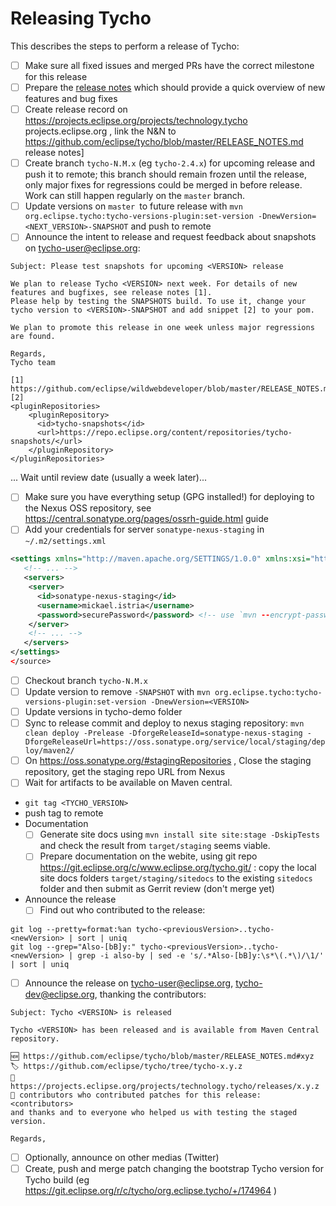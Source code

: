 # Releasing Tycho

This describes the steps to perform a release of Tycho:

- [ ] Make sure all fixed issues and merged PRs have the correct milestone for this release
- [ ] Prepare the [release notes](https://github.com/eclipse/tycho/blob/master/RELEASE_NOTES.md) which should provide a quick overview of new features and bug fixes 
- [ ] Create release record on https://projects.eclipse.org/projects/technology.tycho projects.eclipse.org , link the N&N to https://github.com/eclipse/tycho/blob/master/RELEASE_NOTES.md release notes]
- [ ] Create branch `tycho-N.M.x` (eg `tycho-2.4.x`) for upcoming release and push it to remote; this branch should remain frozen until the release, only major fixes for regressions could be merged in before release. Work can still happen regularly on the `master` branch.
- [ ] Update versions on `master `to future release with `mvn org.eclipse.tycho:tycho-versions-plugin:set-version -DnewVersion=<NEXT_VERSION>-SNAPSHOT` and push to remote 
- [ ] Announce the intent to release and request feedback about snapshots on tycho-user@eclipse.org:
```
Subject: Please test snapshots for upcoming <VERSION> release

We plan to release Tycho <VERSION> next week. For details of new features and bugfixes, see release notes [1].
Please help by testing the SNAPSHOTS build. To use it, change your tycho version to <VERSION>-SNAPSHOT and add snippet [2] to your pom.

We plan to promote this release in one week unless major regressions are found.

Regards,
Tycho team

[1] https://github.com/eclipse/wildwebdeveloper/blob/master/RELEASE_NOTES.md
[2]
<pluginRepositories>
    <pluginRepository>
      <id>tycho-snapshots</id>
      <url>https://repo.eclipse.org/content/repositories/tycho-snapshots/</url>
    </pluginRepository>
</pluginRepositories>
```

... Wait until review date (usually a week later)...

- [ ] Make sure you have everything setup (GPG installed!) for deploying to the Nexus OSS repository, see https://central.sonatype.org/pages/ossrh-guide.html guide
- [ ] Add your credentials for server `sonatype-nexus-staging` in `~/.m2/settings.xml`
```xml
<settings xmlns="http://maven.apache.org/SETTINGS/1.0.0" xmlns:xsi="http://www.w3.org/2001/XMLSchema-instance" xsi:schemaLocation="http://maven.apache.org/SETTINGS/1.0.0 http://maven.apache.org/xsd/settings-1.0.0.xsd">
   <!-- ... -->
   <servers>
    <server>
      <id>sonatype-nexus-staging</id>
      <username>mickael.istria</username>
      <password>securePassword</password> <!-- use `mvn --encrypt-password` to not store plain text -->
    </server>
    <!-- ... -->
   </servers>
</settings>
</source>
```

- [ ] Checkout branch `tycho-N.M.x`
- [ ] Update version to remove `-SNAPSHOT` with `mvn org.eclipse.tycho:tycho-versions-plugin:set-version -DnewVersion=<VERSION>`
- [ ] Update versions in tycho-demo folder
- [ ] Sync to release commit and deploy to nexus staging repository: `mvn clean deploy -Prelease -DforgeReleaseId=sonatype-nexus-staging -DforgeReleaseUrl=https://oss.sonatype.org/service/local/staging/deploy/maven2/`
- [ ] On https://oss.sonatype.org/#stagingRepositories , Close the staging repository, get the staging repo URL from Nexus
- [ ] Wait for artifacts to be available on Maven central.
- `git tag <TYCHO_VERSION>`
- push tag to remote
- Documentation
  - [ ] Generate site docs using `mvn install site site:stage -DskipTests` and check the result from `target/staging` seems viable.
  - [ ] Prepare documentation on the webite, using git repo https://git.eclipse.org/c/www.eclipse.org/tycho.git/ : copy the local site docs folders `target/staging/sitedocs` to the existing `sitedocs` folder and then submit as Gerrit review (don't merge yet)
- Announce the release
   - [ ] Find out who contributed to the release:
```
git log --pretty=format:%an tycho-<previousVersion>..tycho-<newVersion> | sort | uniq
git log --grep="Also-[bB]y:" tycho-<previousVersion>..tycho-<newVersion> | grep -i also-by | sed -e 's/.*Also-[bB]y:\s*\(.*\)/\1/' | sort | uniq
```
  - [ ] Announce the release on tycho-user@eclipse.org, tycho-dev@eclipse.org, thanking the contributors:
```
Subject: Tycho <VERSION> is released

Tycho <VERSION> has been released and is available from Maven Central repository.

🆕 https://github.com/eclipse/tycho/blob/master/RELEASE_NOTES.md#xyz
🏷️ https://github.com/eclipse/tycho/tree/tycho-x.y.z
👔 https://projects.eclipse.org/projects/technology.tycho/releases/x.y.z
🙏 contributors who contributed patches for this release:
<contributors>
and thanks and to everyone who helped us with testing the staged version.

Regards,

```
   - [ ] Optionally, announce on other medias (Twitter)
- [ ] Create, push and merge patch changing the bootstrap Tycho version for Tycho build (eg https://git.eclipse.org/r/c/tycho/org.eclipse.tycho/+/174964 )

